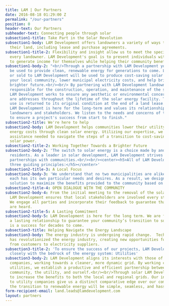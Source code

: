 ```yaml
---
title: LAM | Our Partners
date: 2016-08-18 01:29:00 Z
permalink: "/our-partners"
position: 0
header-text: Our Partners
subheader-text: Connecting people through solar
subsection1-title: Take Part in the Solar Revolution
subsection1-body: LAM Development offers landowners a variety of ways to monetize
  their land, including lease and purchase agreements.
subsection1-title-2: Flexibility and insight allow us to meet the specific needs of
  every landowner. LAM Development's goal is to present individuals with opportunities
  to generate income for themselves while helping their community benefit from solar.
subsection1-body-2: "<br/>Through a partnership with LAM Development your land will
  be used to provide clean, renewable energy for generations to come. Land leased
  or sold to LAM Development will be used to produce cost-saving solar energy, improve
  your local community, lower municipal electricity costs, and help bring about a
  brighter future.<br/><br/> By partnering with LAM Development landowners are not
  responsible for the construction, operation, and maintenance of the solar facility.
  LAM Development works to ensure any aesthetic or environmental concerns of the landowners
  are addresses throughout the lifetime of the solar energy facility. The land we
  use is returned to its original condition at the end of a land lease.<br/><br/>
  LAM Development is here for the long-term and values its relationships with local
  landowners and stakeholders. We listen to the needs and concerns of the community
  to ensure a project's success from start to finish."
subsection2-title: We're here to help
subsection2-body: LAM Development helps communities lower their utility bills and
  energy costs through clean solar energy. Utilizing our expertise, we provide the
  assistance needed to navigate the steps of a transition to cost-saving renewable
  solar power.
subsection2-title-2: Working Together Towards a Brighter Future
subsection2-body-2: 'The switch to solar energy is a choice made by and for local
  residents. As a leader in solar development, LAM Development strives to foster lasting
  partnerships with communities.<br/><br/><center><h5>All of LAM Development’s projects follow
  three guiding principles:</h5></center>'
subsection2-title-3: A Local Focus
subsection2-body-3: 'We understand that no two municipalities are alike, and that
  each has its own particular needs and desires. As a result, we design each solar
  solution to maximize the benefits provided to the community based on local circumstance. '
subsection2-title-4: OPEN DIALOGUE WITH THE COMMUNITY
subsection2-body-4: From the initial meeting to the removal of the solar energy facility,
  LAM Development ensures that local stakeholders are involved every step of the way.
  We engage all parties and incorporate their feedback to guarantee that all voices
  are heard.
subsection2-title-5: A Lasting Commitment
subsection2-body-5: LAM Development is here for the long term. We are focused on creating
  a lasting relationship to guarantee your community’s transition to solar energy
  is a success for decades to come.
subsection3-title: Helping Navigate the Energy Landscape
subsection3-body: The energy industry is undergoing rapid change.  Technological advancement
  has revolutionized the energy industry, creating new opportunities for everyone
  from customers to electricity suppliers.
subsection3-title-2: 'To ensure the success of our projects, LAM Development works
  closely with the bedrock of the energy system: Utilities'
subsection3-body-2: LAM Development aligns its interests with those of local utility
  companies, working towards a cleaner, more dynamic grid. By working closely with
  utilities, we establish a productive and efficient partnership between the local
  community, the utility, and ourself.<br/><br/>Through solar LAM Development seeks
  to increase the benefits to both the local and regional grids. Our invaluable relationships
  to utility companies give us a distinct comparative edge over our competitors, assuring
  the transition to renewable energy will be simple, seamless, and hassle-free.
form-recipient-email: land.leads@lamdevelopment.com
layout: partners
---
```


